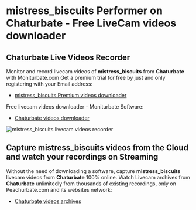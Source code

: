 # mistress_biscuits Performer on Chaturbate - Free LiveCam videos downloader

## Chaturbate Live Videos Recorder

Monitor and record livecam videos of **mistress_biscuits** from **Chaturbate** with Moniturbate.com
Get a premium trial for free by just and only registering with your Email address:
* [mistress_biscuits Premium videos downloader](https://moniturbate.com/request-demo-licence-key.html)

Free livecam videos downloader - Moniturbate Software:
* [Chaturbate videos downloader](https://moniturbate.com/moniturbate-download-software.html)

![mistress_biscuits livecam videos recorder](https://peachurnet.com/templates/moniturbate-software.png)


## Capture mistress_biscuits videos from the Cloud and watch your recordings on Streaming

Without the need of downloading a software, capture **mistress_biscuits** livecam videos from **Chaturbate** 100% online.
Watch Livecam archives from **Chaturbate** unlimitedly from thousands of existing recordings, only on Peachurbate.com and its websites network:
* [Chaturbate videos archives](https://peachurnet.com/)